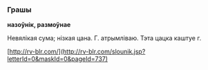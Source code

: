 ### Грашы
**назоўнік, размоўнае**

Невялікая сума; нізкая цана. Г. атрымліваю. Тэта цацка каштуе г.

<a rel="author">[http://rv-blr.com/](http://rv-blr.com/slounik.jsp?letterId=0&maskId=0&pageId=737)</a>
